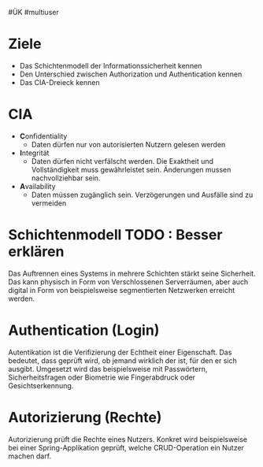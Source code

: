 #ÜK
#multiuser

# Ziele

- Das Schichtenmodell der Informationssicherheit kennen
- Den Unterschied zwischen Authorization und Authentication kennen
- Das CIA-Dreieck kennen

# CIA

- **C**onfidentiality
    - Daten dürfen nur von autorisierten Nutzern gelesen werden
- **I**ntegrität
    - Daten dürfen nicht verfälscht werden. Die Exaktheit und Vollständigkeit muss gewährleistet sein. Änderungen mussen nachvollziehbar sein.
- **A**vailability
    - Daten müssen zugänglich sein. Verzögerungen und Ausfälle sind zu vermeiden

# Schichtenmodell TODO : Besser erklären

Das Auftrennen eines Systems in mehrere Schichten stärkt seine Sicherheit. Das kann physisch in Form von Verschlossenen Serverräumen, aber auch digital in Form von beispielsweise segmentierten Netzwerken erreicht werden. 

# Authentication (Login)

Autentikation ist die Verifizierung der Echtheit einer Eigenschaft. Das bedeutet, dass geprüft wird, ob jemand wirklich der ist, für den er sich ausgibt. Umgesetzt wird das beispielsweise mit Passwörtern, Sicherheitsfragen oder Biometrie wie Fingerabdruck oder Gesichtserkennung.

# Autorizierung (Rechte)

Autorizierung prüft die Rechte eines Nutzers. Konkret wird beispielsweise bei einer Spring-Applikation geprüft, welche CRUD-Operation ein Nutzer machen darf.